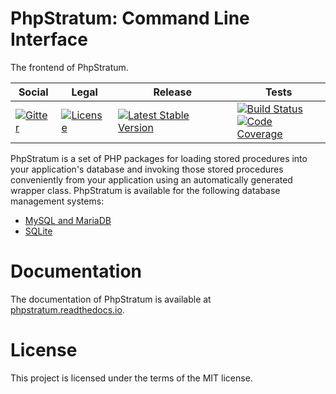 # PhpStratum: Command Line Interface 

The frontend of PhpStratum.

<table>
<thead>
<tr>
<th>Social</th>
<th>Legal</th>
<th>Release</th>
<th>Tests</th>
</tr>
</thead>
<tbody>
<tr>
<td>
<a href="https://gitter.im/SetBased/php-stratum?utm_source=badge&utm_medium=badge&utm_campaign=pr-badge"><img src="https://badges.gitter.im/SetBased/php-stratum.svg" alt="Gitter"/></a>
</td>
<td>
<a href="https://packagist.org/packages/setbased/php-stratum"><img src="https://poser.pugx.org/setbased/php-stratum/license" alt="License"/></a>
</td>
<td>
<a href="https://packagist.org/packages/setbased/php-stratum"><img src="https://poser.pugx.org/setbased/php-stratum/v/stable" alt="Latest Stable Version"/></a><br/>
</td>
<td>
<a href="https://github.com/DatabaseStratum/php-stratum-cli/actions/workflows/unit.yml"><img src="https://github.com/DatabaseStratum/php-stratum-cli/actions/workflows/unit.yml/badge.svg" alt="Build Status"/></a><br/>
<a href="https://codecov.io/gh/DatabaseStratum/php-stratum-cli"><img src="https://codecov.io/gh/DatabaseStratum/php-stratum-cli/branch/master/graph/badge.svg" alt="Code Coverage"/></a>
</td>
</tr>
</tbody>
</table>

PhpStratum is a set of PHP packages for loading stored procedures into your application's database and invoking those stored procedures conveniently from your application using an automatically generated wrapper class. PhpStratum is available for the following database management systems:

* [MySQL and MariaDB](https://github.com/DatabaseStratum/php-stratum-mysql)
* [SQLite](https://github.com/DatabaseStratum/php-stratum-sqlite-pdo)

Documentation
=============

The documentation of PhpStratum is available at [phpstratum.readthedocs.io](https://phpstratum.readthedocs.io). 

License
=======

This project is licensed under the terms of the MIT license.

